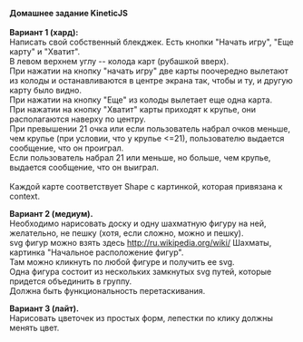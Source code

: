 <b>Домашнее задание KineticJS</b><br>
<br>
<b>Вариант 1 (хард): </b><br>
Написать свой собственный блекджек. Есть кнопки "Начать игру", "Еще карту" и "Хватит". <br>
В левом верхнем углу -- колода карт (рубашкой вверх). <br>
При нажатии на кнопку "начать игру" две карты поочередно вылетают из колоды и останавливаются в центре экрана так, чтобы и ту, и другую карту было видно.<br>
При нажатии на кнопку "Еще" из колоды вылетает еще одна карта. <br>
При нажатии на кнопку "Хватит" карты приходят к крупье, они располагаются наверху по центру.<br>
При превышении 21 очка или если пользователь набрал очков меньше, чем крупье (при условии, что у крупье <=21), пользователю выдается сообщение, что он проиграл.<br>
Если пользователь набрал 21 или меньше, но больше, чем крупье, выдается сообщение, что он выиграл.<br>
<br>
Каждой карте соответствует Shape с картинкой, которая привязана к context.<br>

<b>Вариант 2 (медиум).</b><br>
Необходимо нарисовать доску и одну шахматную фигуру на ней, желательно, не пешку (хотя, если сложно, можно и пешку). <br>
svg фигур можно взять здесь <a href='http://ru.wikipedia.org/wiki/'>http://ru.wikipedia.org/wiki/</a> Шахматы, картинка "Начальное расположение фигур". <br>
Там можно кликнуть по любой фигуре и получить ее svg.<br>
Одна фигура состоит из нескольких замкнутых svg путей, которые придется объединить в группу.<br>
Должна быть функциональность перетаскивания.<br>

<b>Вариант 3 (лайт).</b><br>
Нарисовать цветочек из простых форм, лепестки по клику должны менять цвет.